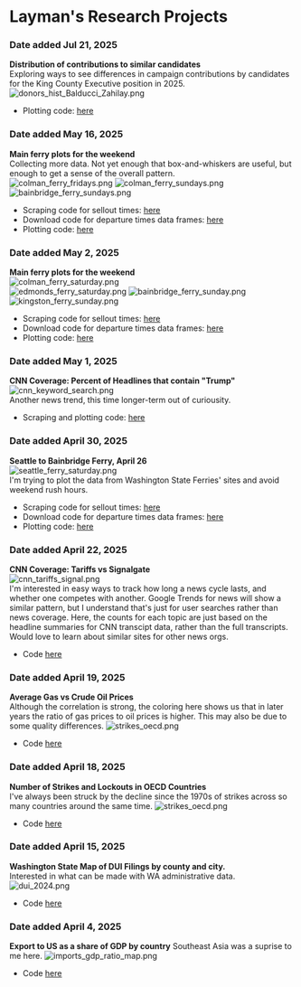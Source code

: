 # Layman's Research Projects

### **Date added** Jul 21, 2025 <br>
**Distribution of contributions to similar candidates**  
Exploring ways to see differences in campaign contributions by candidates
for the King County Executive position in 2025. 
![donors_hist_Balducci_Zahilay.png](outputs/plots/lobbying/donors_hist_Balducci_Zahilay.png)
- Plotting code: [here](src/draft_campaign_finance_analysis.py)

### **Date added** May 16, 2025 <br>
**Main ferry plots for the weekend**  
Collecting more data. Not yet enough that box-and-whiskers are useful, but enough to get a sense of the overall pattern.  
![colman_ferry_fridays.png](outputs/plots/colman_ferry_fridays.png)
![colman_ferry_sundays.png](outputs/plots/colman_ferry_sundays.png)
![bainbridge_ferry_sundays.png](outputs/plots/bainbridge_ferry_sundays.png) 
- Scraping code for sellout times: [here](src/ferry_scrape.py)
- Download code for departure times data frames: [here](src/ferry_data_download.py)
- Plotting code: [here](src/ferry_plot.py)

### **Date added** May 2, 2025 <br>
**Main ferry plots for the weekend**  
![colman_ferry_saturday.png](outputs/plots/colman_ferry_saturday.png)  
![edmonds_ferry_saturday.png](outputs/plots/edmonds_ferry_saturday.png)
![bainbridge_ferry_sunday.png](outputs/plots/bainbridge_ferry_sunday.png)
![kingston_ferry_sunday.png](outputs/plots/kingston_ferry_sunday.png)
- Scraping code for sellout times: [here](src/ferry_scrape.py)
- Download code for departure times data frames: [here](src/ferry_data_download.py)
- Plotting code: [here](src/ferry_plot.py)

### **Date added** May 1, 2025 <br>
**CNN Coverage: Percent of Headlines that contain "Trump"**  
![cnn_keyword_search.png](outputs/plots/cnn_keyword_search.png)  
Another news trend, this time longer-term out of curiousity. 
- Scraping and plotting code: [here](src/cnn_analysis.py)

### **Date added** April 30, 2025 <br>
**Seattle to Bainbridge Ferry, April 26**  
![seattle_ferry_saturday.png](outputs/plots/seattle_ferry_saturday.png)  
I'm trying to plot the data from Washington State Ferries' sites and avoid weekend rush hours. 
- Scraping code for sellout times: [here](src/ferry_scrape.py)
- Download code for departure times data frames: [here](src/ferry_data_download.py)
- Plotting code: [here](src/ferry_plot.py)

### **Date added** April 22, 2025 <br>
**CNN Coverage: Tariffs vs Signalgate**  
![cnn_tariffs_signal.png](outputs/plots/cnn_tariffs_signal.png)  
I'm interested in easy ways to track how long a news cycle lasts, and whether one competes with another. Google Trends for news will show a similar pattern, but I understand that's just for user searches rather than news coverage. Here, the counts for each topic are just based on the headline summaries for CNN transcipt data, rather than the full transcripts. Would love to learn about similar sites for other news orgs. 
- Code [here](src/cnn_analysis.py)


### **Date added** April 19, 2025 <br>
**Average Gas vs Crude Oil Prices**  
Although the correlation is strong, the coloring here shows us that in later years the ratio of gas prices to oil prices is higher. This may also be due to some quality differences. 
![strikes_oecd.png](outputs/plots/oil_gas_scatter.png)  
- Code [here](src/oil_v_gas.py)

### **Date added** April 18, 2025 <br>
**Number of Strikes and Lockouts in OECD Countries**  
I've always been struck by the decline since the 1970s of strikes across so many countries around the same time. 
![strikes_oecd.png](outputs/plots/strikes_oecd.png)  
- Code [here](src/strikes.py)

### **Date added** April 15, 2025 <br>
**Washington State Map of DUI Filings by county and city.**  
Interested in what can be made with WA administrative data. 
![dui_2024.png](outputs/plots/dui_2024.png)
- Code [here](src/dui_data.py)


### **Date added** April 4, 2025 <br>
**Export to US as a share of GDP by country**
Southeast Asia was a suprise to me here. 
![imports_gdp_ratio_map.png](outputs/plots/imports_gdp_ratio_map.png)
- Code [here](src/map_tariffs_impact.py)